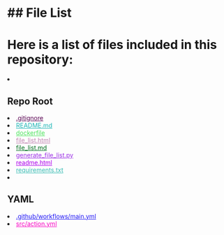 # ## File List

# Here is a list of files included in this repository:

<li><h2>Repo Root</h2></li>
<li><a href="https://github.com/Nick2bad4u/generate-repo-file-list/blob/main/.gitignore" style="color: #5c0755;">.gitignore</a></li>
<li><a href="https://github.com/Nick2bad4u/generate-repo-file-list/blob/main/README.md" style="color: #21b6b7;">README.md</a></li>
<li><a href="https://github.com/Nick2bad4u/generate-repo-file-list/blob/main/dockerfile" style="color: #4de45d;">dockerfile</a></li>
<li><a href="https://github.com/Nick2bad4u/generate-repo-file-list/blob/main/file_list.html" style="color: #c085b1;">file_list.html</a></li>
<li><a href="https://github.com/Nick2bad4u/generate-repo-file-list/blob/main/file_list.md" style="color: #006f1f;">file_list.md</a></li>
<li><a href="https://github.com/Nick2bad4u/generate-repo-file-list/blob/main/generate_file_list.py" style="color: #9d32e6;">generate_file_list.py</a></li>
<li><a href="https://github.com/Nick2bad4u/generate-repo-file-list/blob/main/readme.html" style="color: #ad01ec;">readme.html</a></li>
<li><a href="https://github.com/Nick2bad4u/generate-repo-file-list/blob/main/requirements.txt" style="color: #39bcb3;">requirements.txt</a></li>
<li><h2>YAML</h2></li>
<li><a href="https://github.com/Nick2bad4u/generate-repo-file-list/blob/main/.github/workflows/main.yml" style="color: #2319f5;">.github/workflows/main.yml</a></li>
<li><a href="https://github.com/Nick2bad4u/generate-repo-file-list/blob/main/src/action.yml" style="color: #f904c3;">src/action.yml</a></li>
</ul>